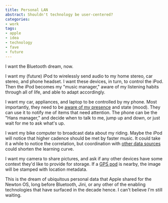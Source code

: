 ```yaml
---
title: Personal LAN
abstract: Shouldn't technology be user-centered?
categories:
- work
tags:
- apple
- idea
- technology
- fave
- future
---
```


I want the Bluetooth dream, now.

I want my (future) iPod to wirelessly send audio to my home stereo, car stereo, and phone headset.  I want these devices, in turn, to control the iPod.  Then the iPod becomes my "music manager," aware of my listening habits through all of life, and able to adapt accordingly.

I want my car, appliances, and laptop to be controlled by my phone.  Most importantly, they need to be [aware of my presence][1] and state (mood).  They can use it to notify me of items that need attention.  The phone can be the "Hans manager," and decide when to talk to me, jump up and down, or just wait for me to ask what's up.

   [1]: http://homepage.mac.com/jonassalling/Shareware/Clicker/

I want my bike computer to broadcast data about my riding.  Maybe the iPod will notice that higher cadence should be met by faster music.  It could take it a while to notice the correlation, but coordination with [other data
sources][2] could shorten the learning curve.

   [2]: http://www.audioscrobbler.com/

I want my camera to share pictures, and ask if any other devices have some context they'd like to provide for storage.  If a [GPS pod][3] is nearby, the image will be stamped with location metadata.

   [3]: http://www.emtac.com.tw/products/bluetooth/

This is the dream of ubiquitous personal data that Apple shared for the Newton OS, long before Bluetooth, Jini, or any other of the enabling technologies that have surfaced in the decade hence.  I can't believe I'm still waiting.
